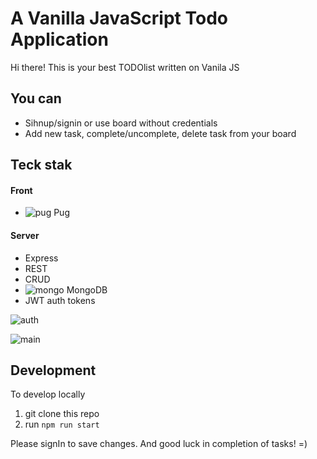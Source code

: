 # A Vanilla JavaScript Todo Application
Hi there! This is your best TODOlist written on Vanila JS

## You can
- Sihnup/signin or use board without credentials
- Add new task, complete/uncomplete, delete task from your board

## Teck stak
#### Front
- ![pug](https://pugjs.org/images/favicon-32x32.png) Pug
#### Server
- Express
- REST
- CRUD
- ![mongo](https://www.mongodb.com/assets/images/global/favicon.ico) MongoDB
- JWT auth tokens

![auth](https://insta-project.s3.ap-northeast-2.amazonaws.com/Screenshot+2021-02-15+at+16.28.14.png)

![main](https://insta-project.s3.ap-northeast-2.amazonaws.com/Screenshot+2021-02-15+at+16.26.31.png)

## Development
To develop locally
1. git clone this repo
2. run `npm run start`

Please signIn to save changes.
And good luck in completion of tasks! =)

